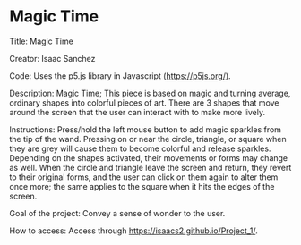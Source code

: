 # Magic Time
Title: Magic Time

Creator: Isaac Sanchez

Code: Uses the p5.js library in Javascript (https://p5js.org/).

Description: Magic Time; This piece is based on magic and turning average, ordinary shapes into colorful pieces of art. There are 3 shapes that move around the screen that the user can interact with to make more lively. 

Instructions: Press/hold the left mouse button to add magic sparkles from the tip of the wand. Pressing on or near the circle, triangle, or square when they are grey will cause them to become colorful and release sparkles. Depending on the shapes activated, their movements or forms may change as well. When the circle and triangle leave the screen and return, they revert to their original forms, and the user can click on them again to alter them once more; the same applies to the square when it hits the edges of the screen.

Goal of the project: Convey a sense of wonder to the user.

How to access: Access through https://isaacs2.github.io/Project_1/.

